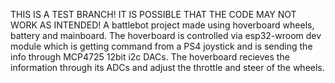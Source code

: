 THIS IS A TEST BRANCH! IT IS POSSIBLE THAT THE CODE MAY NOT WORK AS INTENDED!
A battlebot project made using hoverboard wheels, battery and mainboard. The hoverboard is controlled via esp32-wroom dev module which is getting command from a PS4 joystick
and is sending the info through MCP4725 12bit i2c DACs. The hoverboard recieves the information through its ADCs and adjust the throttle and steer of the wheels.

